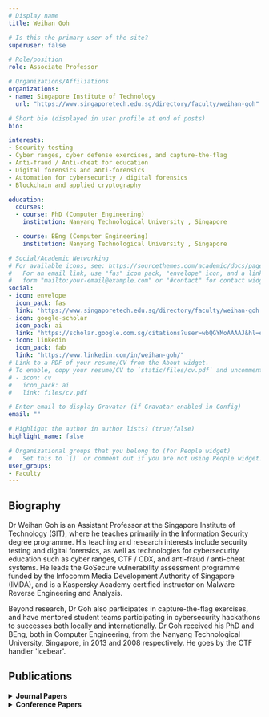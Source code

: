 ```yaml
---
# Display name
title: Weihan Goh

# Is this the primary user of the site?
superuser: false

# Role/position
role: Associate Professor

# Organizations/Affiliations
organizations:
- name: Singapore Institute of Technology
  url: "https://www.singaporetech.edu.sg/directory/faculty/weihan-goh"

# Short bio (displayed in user profile at end of posts)
bio: 

interests:
- Security testing
- Cyber ranges, cyber defense exercises, and capture-the-flag
- Anti-fraud / Anti-cheat for education
- Digital forensics and anti-forensics
- Automation for cybersecurity / digital forensics
- Blockchain and applied cryptography

education:
  courses:
  - course: PhD (Computer Engineering)
    institution: Nanyang Technological University , Singapore

  - course: BEng (Computer Engineering)
    institution: Nanyang Technological University , Singapore

# Social/Academic Networking
# For available icons, see: https://sourcethemes.com/academic/docs/page-builder/#icons
#   For an email link, use "fas" icon pack, "envelope" icon, and a link in the
#   form "mailto:your-email@example.com" or "#contact" for contact widget.
social:
- icon: envelope
  icon_pack: fas
  link: 'https://www.singaporetech.edu.sg/directory/faculty/weihan-goh'
- icon: google-scholar
  icon_pack: ai
  link: "https://scholar.google.com.sg/citations?user=wbQGYMoAAAAJ&hl=en"
- icon: linkedin
  icon_pack: fab
  link: "https://www.linkedin.com/in/weihan-goh/"
# Link to a PDF of your resume/CV from the About widget.
# To enable, copy your resume/CV to `static/files/cv.pdf` and uncomment the lines below.
# - icon: cv
#   icon_pack: ai
#   link: files/cv.pdf

# Enter email to display Gravatar (if Gravatar enabled in Config)
email: ""

# Highlight the author in author lists? (true/false)
highlight_name: false

# Organizational groups that you belong to (for People widget)
#   Set this to `[]` or comment out if you are not using People widget.
user_groups:
- Faculty
---
```


## <span style="font-size: 1.25rem  ;">**Biography**</span>
<span style="font-size: 0.9rem  ;">Dr Weihan Goh is an Assistant Professor at the Singapore Institute of Technology (SIT), where he teaches primarily in the Information Security degree programme. His teaching and research interests include security testing and digital forensics, as well as technologies for cybersecurity education such as cyber ranges, CTF / CDX, and anti-fraud / anti-cheat systems. He leads the GoSecure vulnerability assessment programme funded by the Infocomm Media Development Authority of Singapore (IMDA), and is a Kaspersky Academy certified instructor on Malware Reverse Engineering and Analysis.

Beyond research, Dr Goh also participates in capture-the-flag exercises, and have mentored student teams participating in cybersecurity hackathons to successes both locally and internationally. Dr Goh received his PhD and BEng, both in Computer Engineering, from the Nanyang Technological University, Singapore, in 2013 and 2008 respectively. He goes by the CTF handler 'icebear'.</span>

## <span style="font-size: 1.25rem  ;">**Publications**</span>
<details>
  <summary><strong>Journal Papers</strong></summary>

- <span style="font-size: 0.9rem;">W. Goh and C. K. Yeo, "Teaching an Old TPM New Tricks: Repurposing for Identity-Based Signatures," IEEE Security & Privacy Magazine, vol. 11, no. 5, pp. 28-35, Sep. 2013.</span>

- <span style="font-size: 0.9rem;">W. Goh, P. C. Leong, and C. K. Yeo, "A Plausibly-Deniable, Practical Trusted Platform Module Based Anti-Forensics Client-Server System," IEEE Journal on Selected Areas in Communications, vol. 29, no. 7, pp. 1377-1391, Aug. 2011.</span>
</details>
<details>
  <summary><strong>Conference Papers</strong></summary>

- <span style="font-size: 0.9rem;">Z. X. Lim, X. Q. Ho, D. Z. Tan, and W. Goh, "Ensuring Web Integrity through Content Delivery Networks," in 2022 IEEE World AI IoT Congress (AIIoT), Seattle, WA, Jun. 2022, pp. 494-500, doi: 10.1109/AIIoT54504.2022.9817199.</span>

- <span style="font-size: 0.9rem;">S. R. Toh, W. Goh, and C. K. Yeo, "Data Exchange via Multiplexed Color QR Codes on Mobile Devices," in 2016 Wireless Telecommunications Symposium (WTS), London, United Kingdom, Apr. 2016, pp. 1-6.</span>

- <span style="font-size: 0.9rem;">A. Q. Chen and W. Goh, "Two Factor Authentication Made Easy," in 2015 International Conference on Web Engineering (ICWE 2015), Rotterdam, The Netherlands, Jun. 2015, pp. 449-458.</span>

- <span style="font-size: 0.9rem;">C. Lee, L. Yi, L.-H. Tan, W. Goh, B. S. Lee, and C. K. Yeo, "A Wavelet Entropy-Based Change Point Detection on Network Traffic: A Case Study of Heartbleed Vulnerability," in 2014 IEEE 6th International Conference on Cloud Computing Technology and Science (CloudCom 2014), Singapore, Dec. 2014, pp. 995-1000.</span>

- <span style="font-size: 0.9rem;">W. Goh and C. K. Yeo, "Cryptanalyzing the Efficient Identity-Based RSA and GQ Multisignature Schemes," in 2014 International Wireless Communications and Mobile Computing Conference (IWCMC 2014), Nicosia, Cyprus, Aug. 2014, pp. 875-880.</span>

- <span style="font-size: 0.9rem;">W. Goh and C. K. Yeo, "Anonymity-Preserving Identity-Based Multisignature Scheme with Provision for Origin Self-Revelation," in 2013 IEEE Global Telecommunications Conference (GLOBECOM 2013), Atlanta, GA, Dec. 2013, pp. 855-860.</span>

- <span style="font-size: 0.9rem;">W. Goh and C. K. Yeo, "Threat Mitigation in Tactical-Level Disruption Tolerant Networks," in 2012 IEEE Global Telecommunications Conference (GLOBECOM 2012), Anaheim, CA, Dec. 2012, pp. 997-1003.</span>

- <span style="font-size: 0.9rem;">F. C. Lee, W. Goh, and C. K. Yeo, "A Queuing Mechanism to Alleviate Flooding Attacks in Probabilistic Delay Tolerant Networks," in 2010 Sixth Advanced International Conference on Telecommunications (AICT 2010), Barcelona, Spain, May 2010, pp. 329-334.</span>

- <span style="font-size: 0.9rem;">W. Goh, P. C. Leong, and C. K. Yeo, "A Trusted Platform Module Based Anti-Forensics System," in IFIP International Conference on Network and Service Security, 2009 (N2S '09), Paris, France, Jun. 2009, pp. 1-5.</span>
</details>



